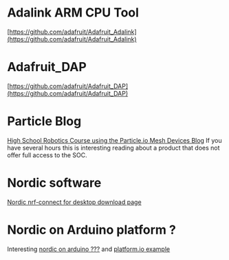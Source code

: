 


# Adalink ARM CPU Tool
[https://github.com/adafruit/Adafruit_Adalink](https://github.com/adafruit/Adafruit_Adalink)



# Adafruit_DAP
[https://github.com/adafruit/Adafruit_DAP](https://github.com/adafruit/Adafruit_DAP)






# Particle Blog
[High School Robotics Course using the Particle.io Mesh Devices Blog](https://community.particle.io/t/high-school-robotics-course-using-the-particle-io-mesh-devices-blog/45692) If you have several hours this is interesting reading about a product that does not offer full access to the SOC.



# Nordic software
[Nordic nrf-connect for desktop download page](https://www.nordicsemi.com/Software-and-tools/Development-Tools/nRF-Connect-for-desktop/Download#infotabs)



# Nordic on Arduino platform ?
Interesting [nordic on arduino ???](https://github.com/sandeepmistry/arduino-nRF5/issues/70)
and [platform.io example](https://github.com/Redferne/platform-nordicnrf52/tree/pca10059/examples/arduino-pca10059)
